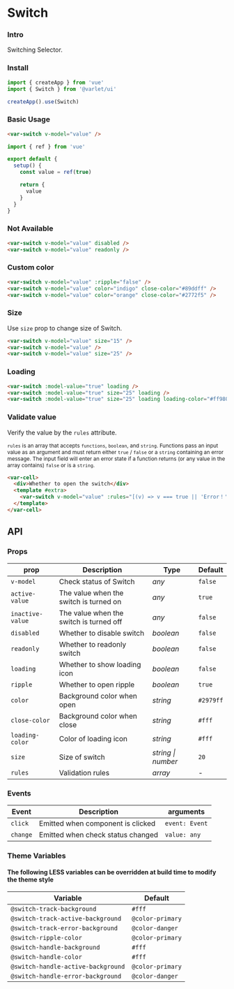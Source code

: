 # Switch

### Intro

Switching Selector.

### Install

```js
import { createApp } from 'vue'
import { Switch } from '@varlet/ui'

createApp().use(Switch)
```

### Basic Usage

```html
<var-switch v-model="value" />
```

```javascript
import { ref } from 'vue'

export default {
  setup() {
    const value = ref(true)

    return {
      value
    }
  }
}
```

### Not Available

```html
<var-switch v-model="value" disabled />
<var-switch v-model="value" readonly />
```

### Custom color

```html
<var-switch v-model="value" :ripple="false" />
<var-switch v-model="value" color="indigo" close-color="#89ddff" />
<var-switch v-model="value" color="orange" close-color="#2772f5" />
```

### Size

Use `size` prop to change size of Switch.

```html
<var-switch v-model="value" size="15" />
<var-switch v-model="value" />
<var-switch v-model="value" size="25" />
```

### Loading

```html
<var-switch :model-value="true" loading />
<var-switch :model-value="true" size="25" loading />
<var-switch :model-value="true" size="25" loading loading-color="#ff9800" />
```

### Validate value

Verify the value by the `rules` attribute.

<span style="font-size: 12px">`rules` is an array that accepts `functions`, `boolean`, and `string`. Functions pass an input value as an argument and must return either `true` / `false` or a `string` containing an error message. The input field will enter an error state if a function returns (or any value in the array contains) `false` or is a `string`.</span>

```html
<var-cell>
  <div>Whether to open the switch</div>
  <template #extra>
    <var-switch v-model="value" :rules="[(v) => v === true || 'Error！']"/>
  </template>
</var-cell>
```

## API

### Props

| prop | Description | Type | Default |
| ----- | -------------- | -------- | ---------- |
| `v-model` | Check status of Switch	| _any_ | `false` |
| `active-value` | The value when the switch is turned on	| _any_ | `true` |
| `inactive-value` | The value when the switch is turned off	| _any_ | `false` |
| `disabled` | Whether to disable switch| _boolean_ | `false` |
| `readonly` | Whether to readonly switch | _boolean_ | `false` |
| `loading` | Whether to show loading icon | _boolean_ | `false` |
| `ripple` | Whether to open ripple | _boolean_ | `true` |
| `color` | Background color when open | _string_ | `#2979ff` |
| `close-color` | Background color when close | _string_ | `#fff` |
| `loading-color` | Color of loading icon | _string_ | `#fff` |
| `size` | Size of switch | _string \| number_ | `20` |
| `rules`| Validation rules | _array_  | - |

### Events

| Event | Description | arguments |
| ----- | -------------- | -------- |
| `click` | Emitted when component is clicked | `event: Event` |
| `change` | Emitted when check status changed | `value: any` |

### Theme Variables
#### The following LESS variables can be overridden at build time to modify the theme style

| Variable | Default |
| --- | --- |
| `@switch-track-background` | `#fff` |
| `@switch-track-active-background` | `@color-primary` |
| `@switch-track-error-background` | `@color-danger` |
| `@switch-ripple-color` | `@color-primary` |
| `@switch-handle-background` | `#fff` |
| `@switch-handle-color` | `#fff` |
| `@switch-handle-active-background` | `@color-primary` |
| `@switch-handle-error-background` | `@color-danger` |
